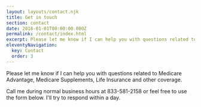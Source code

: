 ```yaml
---
layout: layouts/contact.njk
title: Get in touch
section: contact
date: 2018-01-01T00:00:00.000Z
permalink: /contact/index.html
excerpt: Please let me know if I can help you with questions related to Medicare Advantage, Medicare Supplements, Life Insurance and other coverage.
eleventyNavigation:
  key: Contact
  order: 3
---
```

Please let me know if I can help you with questions related to Medicare Advantage, Medicare Supplements, Life Insurance and other coverage.

Call me during normal business hours at 833-581-2158 or feel free to use the form below. I'll try to respond within a day.
